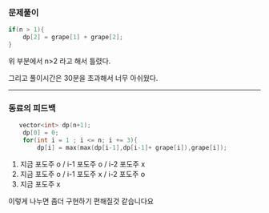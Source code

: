 ### 문제풀이

```c
if(n > 1){
    dp[2] = grape[1] + grape[2];
}
```
위 부분에서 n>2 라고 해서 틀렸다.

그리고 풀이시간은 30분을 초과해서 너무 아쉬웠다.

***
### 동료의 피드백

```c
   vector<int> dp(n+1);
    dp[0] = 0;
    for(int i = 1 ; i <= n; i += 3){
        dp[i] = max(max(dp[i-1],dp[i-1]+ grape[i]),grape[i]);

```

1. 지금 포도주 o / i-1 포도주 o / i-2 포도주 x
2. 지금 포도주 o / i-1 포도주 x / i-2 포도주 o
3. 지금 포도주 x

이렇게 나누면 좀더 구현하기 편해질것 같습니다요